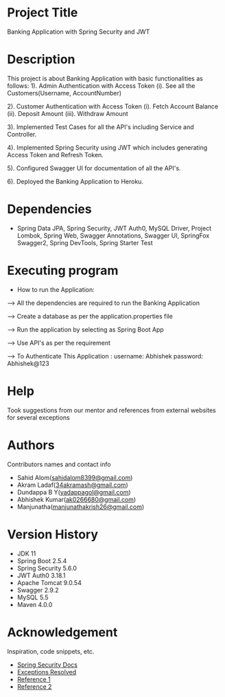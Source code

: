 # Project Title

Banking Application with Spring Security and JWT 

# Description

This project is about Banking Application with basic functionalities as follows:
1). Admin Authentication with Access Token
   (i). See all the Customers(Username, AccountNumber)
 
2). Customer Authentication with Access Token
   (i).   Fetch Account Balance
   (ii).  Deposit Amount
   (iii). Withdraw Amount

3). Implemented Test Cases for all the API's including Service and Controller.

4). Implemented Spring Security using JWT which includes generating Access Token and Refresh Token.

5). Configured Swagger UI for documentation of all the API's.

6). Deployed the Banking Application to Heroku. 
                                                                                  

# Dependencies

* Spring Data JPA, Spring Security, JWT Auth0, MySQL Driver, Project Lombok, Spring Web, Swagger Annotations, Swagger UI, SpringFox Swagger2, Spring DevTools,
  Spring Starter Test


# Executing program

* How to run the Application:

-->  All the dependencies are required to run the Banking Application

-->  Create a database as per the application.properties file

-->  Run the application by selecting as Spring Boot App

-->  Use API's as per the requirement

--> To Authenticate This Application :
    username: Abhishek
    password: Abhishek@123

# Help

Took suggestions from our mentor and references from external websites for several exceptions 

# Authors

Contributors names  and contact info

*   Sahid Alom(sahidalom8399@gmail.com)
*   Akram Ladaf(34akramash@gmail.com)
*   Dundappa B Y(yadappagol@gmail.com)
*   Abhishek Kumar(ak0266680@gmail.com)
*   Manjunatha(manjunathakrish26@gmail.com)

# Version History

*  JDK 11
*  Spring Boot 2.5.4
*  Spring Security 5.6.0
*  JWT Auth0 3.18.1
*  Apache Tomcat 9.0.54
*  Swagger 2.9.2
*  MySQL 5.5
*  Maven 4.0.0

# Acknowledgement

Inspiration, code snippets, etc.
* [Spring Security Docs](https://docs.spring.io/spring-security/site/docs/current/api/)
* [Exceptions Resolved](https://stackoverflow.com/)
* [Reference 1](https://www.baeldung.com/spring-data-web-support)
* [Reference 2](https://www.dzone.co.in)
